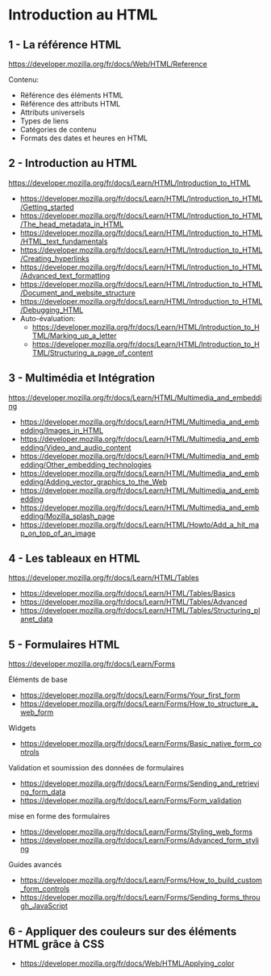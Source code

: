 # Introduction au HTML

## 1 - La référence HTML

https://developer.mozilla.org/fr/docs/Web/HTML/Reference

Contenu:
- Référence des éléments HTML
- Référence des attributs HTML
- Attributs universels
- Types de liens
- Catégories de contenu
- Formats des dates et heures en HTML

## 2 - Introduction au HTML

https://developer.mozilla.org/fr/docs/Learn/HTML/Introduction_to_HTML

  - https://developer.mozilla.org/fr/docs/Learn/HTML/Introduction_to_HTML/Getting_started
  - https://developer.mozilla.org/fr/docs/Learn/HTML/Introduction_to_HTML/The_head_metadata_in_HTML
  - https://developer.mozilla.org/fr/docs/Learn/HTML/Introduction_to_HTML/HTML_text_fundamentals
  - https://developer.mozilla.org/fr/docs/Learn/HTML/Introduction_to_HTML/Creating_hyperlinks
  - https://developer.mozilla.org/fr/docs/Learn/HTML/Introduction_to_HTML/Advanced_text_formatting
  - https://developer.mozilla.org/fr/docs/Learn/HTML/Introduction_to_HTML/Document_and_website_structure
  - https://developer.mozilla.org/fr/docs/Learn/HTML/Introduction_to_HTML/Debugging_HTML
  - Auto-évaluation:
    - https://developer.mozilla.org/fr/docs/Learn/HTML/Introduction_to_HTML/Marking_up_a_letter
    - https://developer.mozilla.org/fr/docs/Learn/HTML/Introduction_to_HTML/Structuring_a_page_of_content
  
## 3 - Multimédia et Intégration

https://developer.mozilla.org/fr/docs/Learn/HTML/Multimedia_and_embedding

  - https://developer.mozilla.org/fr/docs/Learn/HTML/Multimedia_and_embedding/Images_in_HTML
  - https://developer.mozilla.org/fr/docs/Learn/HTML/Multimedia_and_embedding/Video_and_audio_content
  - https://developer.mozilla.org/fr/docs/Learn/HTML/Multimedia_and_embedding/Other_embedding_technologies
  - https://developer.mozilla.org/fr/docs/Learn/HTML/Multimedia_and_embedding/Adding_vector_graphics_to_the_Web
  - https://developer.mozilla.org/fr/docs/Learn/HTML/Multimedia_and_embedding
  - https://developer.mozilla.org/fr/docs/Learn/HTML/Multimedia_and_embedding/Mozilla_splash_page
  - https://developer.mozilla.org/fr/docs/Learn/HTML/Howto/Add_a_hit_map_on_top_of_an_image

## 4 - Les tableaux en HTML

https://developer.mozilla.org/fr/docs/Learn/HTML/Tables

- https://developer.mozilla.org/fr/docs/Learn/HTML/Tables/Basics
- https://developer.mozilla.org/fr/docs/Learn/HTML/Tables/Advanced
- https://developer.mozilla.org/fr/docs/Learn/HTML/Tables/Structuring_planet_data

## 5 - Formulaires HTML

https://developer.mozilla.org/fr/docs/Learn/Forms

Éléments de base

- https://developer.mozilla.org/fr/docs/Learn/Forms/Your_first_form
- https://developer.mozilla.org/fr/docs/Learn/Forms/How_to_structure_a_web_form

Widgets

- https://developer.mozilla.org/fr/docs/Learn/Forms/Basic_native_form_controls

Validation et soumission des données de formulaires

- https://developer.mozilla.org/fr/docs/Learn/Forms/Sending_and_retrieving_form_data
- https://developer.mozilla.org/fr/docs/Learn/Forms/Form_validation

mise en forme des formulaires
- https://developer.mozilla.org/fr/docs/Learn/Forms/Styling_web_forms
- https://developer.mozilla.org/fr/docs/Learn/Forms/Advanced_form_styling

Guides avancés
- https://developer.mozilla.org/fr/docs/Learn/Forms/How_to_build_custom_form_controls
- https://developer.mozilla.org/fr/docs/Learn/Forms/Sending_forms_through_JavaScript

## 6 - Appliquer des couleurs sur des éléments HTML grâce à CSS

- https://developer.mozilla.org/fr/docs/Web/HTML/Applying_color